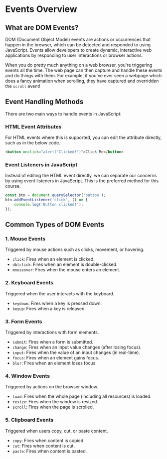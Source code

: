 # Events Overview

## What are DOM Events?
DOM (Document Object Model) events are actions or occurrences that happen in the browser, which can be detected and responded to using JavaScript. Events allow developers to create dynamic, interactive web applications by responding to user interactions or browser actions.

When you do pretty much anything on a web browser, you're triggering events all the time. The web page can then capture and handle these events and do things with them. For example, if you've ever seen a webpage which does a fancy animation when scrolling, they have captured and overridden the ``scroll`` event!

## Event Handling Methods
There are two main ways to handle events in JavaScript:

### HTML Event Attributes

For HTML events where this is supported, you can edit the attribute directly, such as in the below code.

```html
<button onclick="alert('Clicked!')">Click Me</button>
```

### Event Listeners in JavaScript
Instead of editing the HTML event directly, we can separate our concerns by using event listeners in JavaScript. This is the preferred method for this course.

```js
const btn = document.querySelector('button');
btn.addEventListener('click', () => {
    console.log('Button clicked!');
});
```

## Common Types of DOM Events

### 1. Mouse Events
Triggered by mouse actions such as clicks, movement, or hovering.
- `click`: Fires when an element is clicked.
- `dblclick`: Fires when an element is double-clicked.
- `mouseover`: Fires when the mouse enters an element.

### 2. Keyboard Events
Triggered when the user interacts with the keyboard.
- `keydown`: Fires when a key is pressed down.
- `keyup`: Fires when a key is released.

### 3. Form Events
Triggered by interactions with form elements.
- `submit`: Fires when a form is submitted.
- `change`: Fires when an input value changes (after losing focus).
- `input`: Fires when the value of an input changes (in real-time).
- `focus`: Fires when an element gains focus.
- `blur`: Fires when an element loses focus.

### 4. Window Events
Triggered by actions on the browser window.
- `load`: Fires when the whole page (including all resources) is loaded.
- `resize`: Fires when the window is resized.
- `scroll`: Fires when the page is scrolled.

### 5. Clipboard Events
Triggered when users copy, cut, or paste content.
- `copy`: Fires when content is copied.
- `cut`: Fires when content is cut.
- `paste`: Fires when content is pasted.